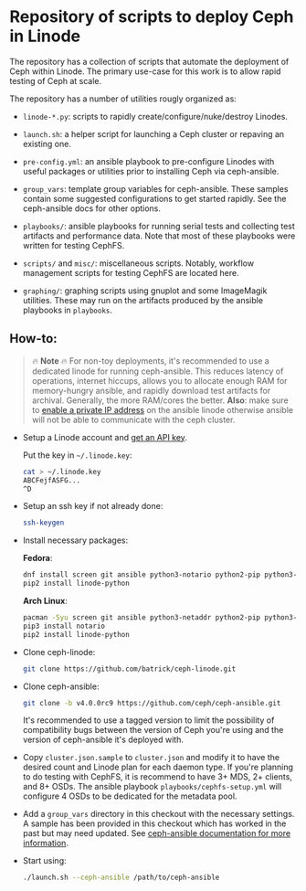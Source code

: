 # Repository of scripts to deploy Ceph in Linode

The repository has a collection of scripts that automate the deployment of Ceph
within Linode. The primary use-case for this work is to allow rapid testing of
Ceph at scale.

The repository has a number of utilities rougly organized as:

* `linode-*.py`: scripts to rapidly create/configure/nuke/destroy Linodes.

* `launch.sh`: a helper script for launching a Ceph cluster or repaving
  an existing one.

* `pre-config.yml`: an ansible playbook to pre-configure Linodes with useful
   packages or utilities prior to installing Ceph via ceph-ansible.

* `group_vars`: template group variables for ceph-ansible. These samples
  contain some suggested configurations to get started rapidly. See the
  ceph-ansible docs for other options.

* `playbooks/`: ansible playbooks for running serial tests and collecting test
  artifacts and performance data. Note that most of these playbooks were
  written for testing CephFS.

* `scripts/` and `misc/`: miscellaneous scripts. Notably, workflow management
  scripts for testing CephFS are located here.

* `graphing/`: graphing scripts using gnuplot and some ImageMagik utilities.
  These may run on the artifacts produced by the ansible playbooks in
  `playbooks`.


## How-to:

> :fire: **Note** :fire: For non-toy deployments, it's recommended to use a
> dedicated linode for running ceph-ansible. This reduces latency of
> operations, internet hiccups, allows you to allocate enough RAM for
> memory-hungry ansible, and rapidly download test artifacts for archival.
> Generally, the more RAM/cores the better. **Also**: make sure to [enable a
> private IP
> address](https://www.linode.com/docs/platform/manager/remote-access/#adding-private-ip-addresses)
> on the ansible linode otherwise ansible will not be able to communicate with
> the ceph cluster.

* Setup a Linode account and [get an API key](https://www.linode.com/docs/platform/api/api-key).

  Put the key in `~/.linode.key`:

  ```bash
  cat > ~/.linode.key
  ABCFejfASFG...
  ^D
  ```

* Setup an ssh key if not already done:

  ```bash
  ssh-keygen
  ```

* Install necessary packages:

  **Fedora**:

    ```bash
    dnf install screen git ansible python3-notario python2-pip python3-pip python3-netaddr jq rsync htop wget
    pip2 install linode-python
    ```

  **Arch Linux**:

    ```bash
    pacman -Syu screen git ansible python3-netaddr python2-pip python3-pip jq rsync htop wget
    pip3 install notario
    pip2 install linode-python
    ```

* Clone ceph-linode:

  ```bash
  git clone https://github.com/batrick/ceph-linode.git
  ```

* Clone ceph-ansible:

  ```bash
  git clone -b v4.0.0rc9 https://github.com/ceph/ceph-ansible.git
  ```

  It's recommended to use a tagged version to limit the possibility of
  compatibility bugs between the version of Ceph you're using and the version
  of ceph-ansible it's deployed with.

* Copy `cluster.json.sample` to `cluster.json` and modify it to have the desired
  count and Linode plan for each daemon type. If you're planning to do testing
  with CephFS, it is recommend to have 3+ MDS, 2+ clients, and 8+ OSDs. The
  ansible playbook `playbooks/cephfs-setup.yml` will configure 4 OSDs to be
  dedicated for the metadata pool.

* Add a `group_vars` directory in this checkout with the necessary settings. A
  sample has been provided in this checkout which has worked in the past but
  may need updated. See [ceph-ansible documentation for more
  information](https://github.com/ceph/ceph-ansible/wiki#common).

* Start using:

    ```bash
    ./launch.sh --ceph-ansible /path/to/ceph-ansible
    ```
